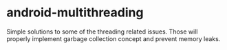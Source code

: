 # android-multithreading

Simple solutions to some of the threading related issues. Those will properly implement garbage collection concept and prevent memory leaks.

